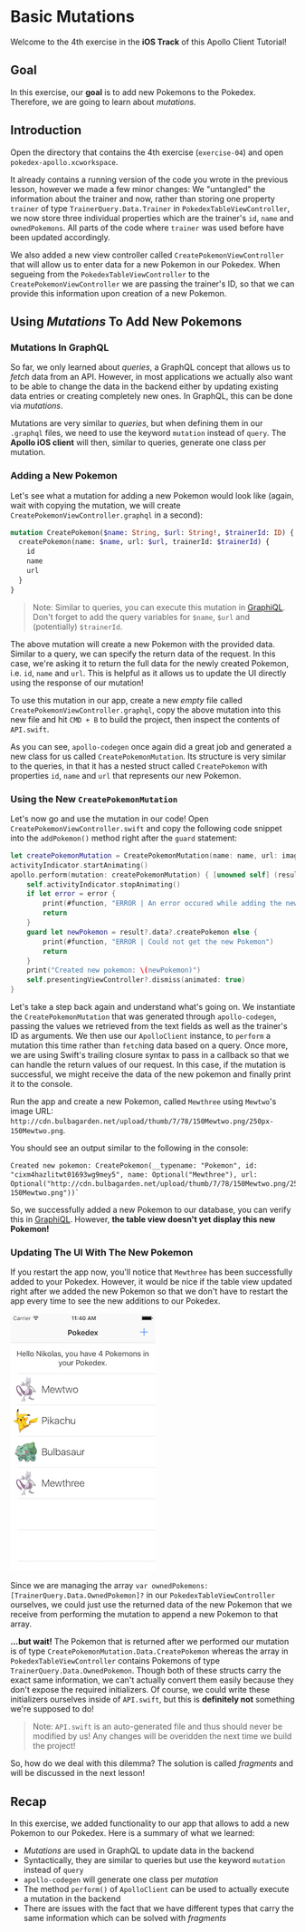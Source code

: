 # Basic Mutations

Welcome to the 4th exercise in the **iOS Track** of this Apollo Client Tutorial!


## Goal

In this exercise, our **goal** is to add new Pokemons to the Pokedex. Therefore, we are going to learn about _mutations_.


## Introduction

Open the directory that contains the 4th exercise (`exercise-04`) and open `pokedex-apollo.xcworkspace`. 

It already contains a running version of the code you wrote in the previous lesson, however we made a few minor changes: We "untangled" the information about the trainer and now, rather than storing one property `trainer` of type `TrainerQuery.Data.Trainer` in `PokedexTableViewController`, we now store three individual properties which are the trainer's `id`, `name` and `ownedPokemons`. All parts of the code where `trainer` was used before have been updated accordingly.

We also added a new view controller called `CreatePokemonViewController` that will allow us to enter data for a new Pokemon in our Pokedex. When segueing from the `PokedexTableViewController` to the `CreatePokemonViewController` we are passing the trainer's ID, so that we can provide this information upon creation of a new Pokemon.


## Using _Mutations_ To Add New Pokemons

### Mutations In GraphQL

So far, we only learned about _queries_, a GraphQL concept that allows us to _fetch_ data from an API. However, in most applications we actually also want to be able to change the data in the backend either by updating existing data entries or creating completely new ones. In GraphQL, this can be done via _mutations_.

Mutations are very similar to _queries_, but when defining them in our `.graphql` files, we need to use the keyword `mutation` instead of `query`. The **Apollo iOS client** will then, similar to queries, generate one class per mutation.


### Adding a New Pokemon

Let's see what a mutation for adding a new Pokemon would look like (again, wait with copying the mutation, we will create `CreatePokemonViewController.graphql` in a second):

```graphql@CreatePokemonViewController.graphql
mutation CreatePokemon($name: String, $url: String!, $trainerId: ID) {
  createPokemon(name: $name, url: $url, trainerId: $trainerId) {
    id
    name
    url
  }
}
```

> Note: Similar to queries, you can execute this mutation in [GraphiQL](https://api.graph.cool/simple/v1/__PROJECT_ID__). Don't forget to add the query variables for `$name`, `$url` and (potentially) `$trainerId`. 

The above mutation will create a new Pokemon with the provided data. Similar to a query, we can specify the return data of the request. In this case, we're asking it to return the full data for the newly created Pokemon, i.e. `id`, `name` and `url`. This is helpful as it allows us to update the UI directly using the response of our mutation!

To use this mutation in our app, create a new _empty_ file called `CreatePokemonViewController.graphql`, copy the above mutation into this new file and hit `CMD + B` to build the project, then inspect the contents of `API.swift`. 

As you can see, `apollo-codegen` once again did a great job and generated a new class for us called `CreatePokemonMutation`. Its structure is very similar to the queries, in that it has a nested struct called `CreatePokemon` with properties `id`, `name` and `url` that represents our new Pokemon.


### Using the New `CreatePokemonMutation`

Let's now go and use the mutation in our code! Open `CreatePokemonViewController.swift` and copy the following code snippet into the `addPokemon()` method right after the `guard` statement:

```swift@CreatePokemonViewController.swift 
let createPokemonMutation = CreatePokemonMutation(name: name, url: imageURL, trainerId: trainerId)
activityIndicator.startAnimating()
apollo.perform(mutation: createPokemonMutation) { [unowned self] (result: GraphQLResult?, error: Error?) in
    self.activityIndicator.stopAnimating()
    if let error = error {
        print(#function, "ERROR | An error occured while adding the new Pokemon: \(error)")
        return
    }
    guard let newPokemon = result?.data?.createPokemon else {
        print(#function, "ERROR | Could not get the new Pokemon")
        return
    }
    print("Created new pokemon: \(newPokemon)")
    self.presentingViewController?.dismiss(animated: true)
}
```

Let's take a step back again and understand what's going on. We instantiate the `CreatePokemonMutation` that was generated through `apollo-codegen`, passing the values we retrieved from the text fields as well as the trainer's ID as arguments. We then use our `ApolloClient` instance, to `perform` a mutation this time rather than `fetch`ing data based on a query. Once more, we are using Swift's trailing closure syntax to pass in a callback so that we can handle the return values of our request. In this case, if the mutation is successful, we might receive the data of the new pokemon and finally print it to the console.

Run the app and create a new Pokemon, called `Mewthree` using `Mewtwo`'s image URL: `http://cdn.bulbagarden.net/upload/thumb/7/78/150Mewtwo.png/250px-150Mewtwo.png`.  

You should see an output similar to the following in the console: 

```
Created new pokemon: CreatePokemon(__typename: "Pokemon", id: "cixm4hazlitwt01693wg9mey5", name: Optional("Mewthree"), url: Optional("http://cdn.bulbagarden.net/upload/thumb/7/78/150Mewtwo.png/250px-150Mewtwo.png"))`
```

So, we successfully added a new Pokemon to our database, you can verify this in [GraphiQL](https://api.graph.cool/simple/v1/__PROJECT_ID__). However, **the table view doesn't yet display this new Pokemon!**


### Updating The UI With The New Pokemon

If you restart the app now, you'll notice that `Mewthree` has been successfully added to your Pokedex. However, it would be nice if the table view updated right after we added the new Pokemon so that we don't have to restart the app every time to see the new additions to our Pokedex.

!["Mewthree is displayed after restarting the app"](../images/ios-ex04-mewthree.png "Mewthree is displayed after restarting the app")

Since we are managing the array `var ownedPokemons: [TrainerQuery.Data.OwnedPokemon]?` in our `PokedexTableViewController` ourselves, we could just use the returned data of the new Pokemon that we receive from performing the mutation to append a new Pokemon to that array. 

**...but wait!** The Pokemon that is returned after we performed our mutation is of type `CreatePokemonMutation.Data.CreatePokemon` whereas the array in `PokedexTableViewController` contains Pokemons of type `TrainerQuery.Data.OwnedPokemon`. Though both of these structs carry the exact same information, we can't actually convert them easily because they don't expose the required initializers. Of course, we could write these initializers ourselves inside of `API.swift`, but this is **definitely not** something we're supposed to do!

> Note: `API.swift` is an auto-generated file and thus should never be modified by us! Any changes will be overidden the next time we build the project!

So, how do we deal with this dilemma? The solution is called _fragments_ and will be discussed in the next lesson!


## Recap 

In this exercise, we added functionality to our app that allows to add a new Pokemon to our Pokedex. Here is a summary of what we learned:
- _Mutations_ are used in GraphQL to update data in the backend
- Syntactically, they are similar to queries but use the keyword `mutation` instead of `query`
- `apollo-codegen` will generate one class per _mutation_
- The method `perform()` of `ApolloClient` can be used to actually execute a mutation in the backend
- There are issues with the fact that we have different types that carry the same information which can be solved with _fragments_










